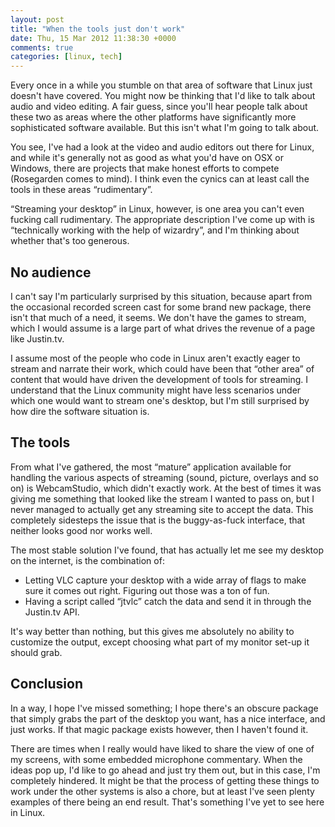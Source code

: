 ```yaml
---
layout: post
title: "When the tools just don't work"
date: Thu, 15 Mar 2012 11:38:30 +0000
comments: true
categories: [linux, tech]
---
```

Every once in a while you stumble on that area of software that Linux just
doesn't have covered. You might now be thinking that I'd like to talk about
audio and video editing. A fair guess, since you'll hear people talk about
these two as areas where the other platforms have significantly more
sophisticated software available. But this isn't what I'm going to talk about.

<!--more-->

You see, I've had a look at the video and audio editors out there for Linux, and
while it's generally not as good as what you'd have on OSX or Windows, there are
projects that make honest efforts to compete (Rosegarden comes to mind). I think
even the cynics can at least call the tools in these areas “rudimentary”.

“Streaming your desktop” in Linux, however, is one area you can't even fucking
call rudimentary. The appropriate description I've come up with is “technically
working with the help of wizardry”, and I'm thinking about whether that's too
generous.

## No audience

I can't say I'm particularly surprised by this situation, because apart from the
occasional recorded screen cast for some brand new package, there isn't that
much of a need, it seems. We don't have the games to stream, which I would
assume is a large part of what drives the revenue of a page like Justin.tv.

I assume most of the people who code in Linux aren't exactly eager to stream and
narrate their work, which could have been that “other area” of content that
would have driven the development of tools for streaming. I understand that the
Linux community might have less scenarios under which one would want to stream
one's desktop, but I'm still surprised by how dire the software situation is.

## The tools

From what I've gathered, the most “mature” application available for handling
the various aspects of streaming (sound, picture, overlays and so on) is
WebcamStudio, which didn't exactly work. At the best of times it was giving me
something that looked like the stream I wanted to pass on, but I never managed
to actually get any streaming site to accept the data. This completely sidesteps
the issue that is the buggy-as-fuck interface, that neither looks good nor works
well.

The most stable solution I've found, that has actually let me see my desktop on
the internet, is the combination of:

* Letting VLC capture your desktop with a wide array of flags to make sure it
  comes out right. Figuring out those was a ton of fun.
* Having a script called “jtvlc” catch the data and send it in through the
  Justin.tv API.

It's way better than nothing, but this gives me absolutely no ability to
customize the output, except choosing what part of my monitor set-up it should
grab.

## Conclusion

In a way, I hope I've missed something; I hope there's an obscure package that
simply grabs the part of the desktop you want, has a nice interface, and just
works. If that magic package exists however, then I haven't found it.

There are times when I really would have liked to share the view of one of my
screens, with some embedded microphone commentary. When the ideas pop up, I'd
like to go ahead and just try them out, but in this case, I'm completely
hindered. It might be that the process of getting these things to work under the
other systems is also a chore, but at least I've seen plenty examples of there
being an end result. That's something I've yet to see here in Linux.

